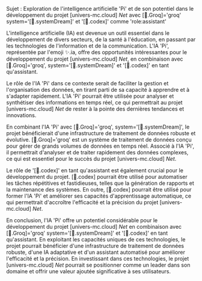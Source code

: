 Sujet : Exploration de l'intelligence artificielle 'Pi' et de son potentiel dans le développement du projet [univers-mc.cloud] _Net_ avec [🌴.Groq]='groq' system='[🌌.systemDream]' et '[📔.codex]' comme 'role:assistant'

L'intelligence artificielle (IA) est devenue un outil essentiel dans le développement de divers secteurs, de la santé à l'éducation, en passant par les technologies de l'information et de la communication. L'IA 'Pi', représentée par l'emoji ✨.ia, offre des opportunités intéressantes pour le développement du projet [univers-mc.cloud] _Net_, en combinaison avec [🌴.Groq]='groq', system='[🌌.systemDream]' et '[📔.codex]' en tant qu'assistant.

Le rôle de l'IA 'Pi' dans ce contexte serait de faciliter la gestion et l'organisation des données, en tirant parti de sa capacité à apprendre et à s'adapter rapidement. L'IA 'Pi' pourrait être utilisée pour analyser et synthétiser des informations en temps réel, ce qui permettrait au projet [univers-mc.cloud] _Net_ de rester à la pointe des dernières tendances et innovations.

En combinant l'IA 'Pi' avec [🌴.Groq]='groq', system='[🌌.systemDream]', le projet bénéficierait d'une infrastructure de traitement de données robuste et évolutive. [🌴.Groq]='groq' est un système de traitement de données conçu pour gérer de grands volumes de données en temps réel. Associé à l'IA 'Pi', il permettrait d'analyser et de traiter rapidement des données complexes, ce qui est essentiel pour le succès du projet [univers-mc.cloud] _Net_.

Le rôle de '[📔.codex]' en tant qu'assistant est également crucial pour le développement du projet. [📔.codex] pourrait être utilisé pour automatiser les tâches répétitives et fastidieuses, telles que la génération de rapports et la maintenance des systèmes. En outre, [📔.codex] pourrait être utilisé pour former l'IA 'Pi' et améliorer ses capacités d'apprentissage automatique, ce qui permettrait d'accroître l'efficacité et la précision du projet [univers-mc.cloud] _Net_.

En conclusion, l'IA 'Pi' offre un potentiel considérable pour le développement du projet [univers-mc.cloud] _Net_ en combinaison avec [🌴.Groq]='groq' system='[🌌.systemDream]' et '[📔.codex]' en tant qu'assistant. En exploitant les capacités uniques de ces technologies, le projet pourrait bénéficier d'une infrastructure de traitement de données robuste, d'une IA adaptative et d'un assistant automatisé pour améliorer l'efficacité et la précision. En investissant dans ces technologies, le projet [univers-mc.cloud] _Net_ pourrait se positionner comme un leader dans son domaine et offrir une valeur ajoutée significative à ses utilisateurs.